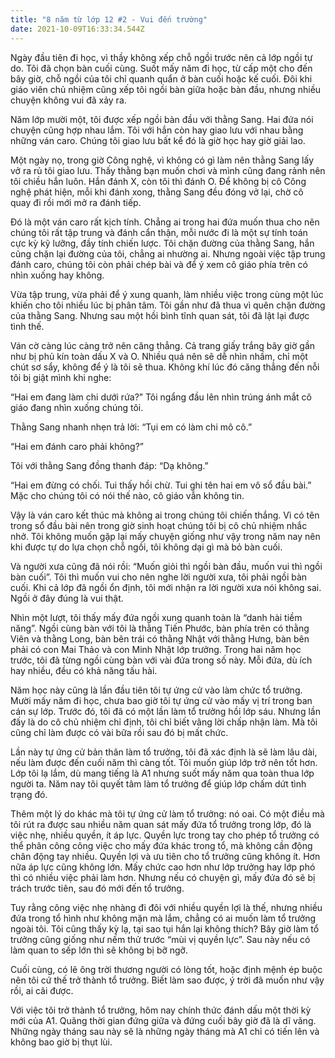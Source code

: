 ```yaml
---
title: "8 năm từ lớp 12 #2 - Vui đến trường"
date: 2021-10-09T16:33:34.544Z
---
```


Ngày đầu tiên đi học, vì thầy không xếp chỗ ngồi trước nên cả lớp ngồi tự do. Tôi đã chọn bàn cuối cùng. Suốt mấy năm đi học, từ cấp một cho đến bây giờ, chỗ ngồi của tôi chỉ quanh quẩn ở bàn cuối hoặc kế cuối. Đôi khi giáo viên chủ nhiệm cũng xếp tôi ngồi bàn giữa hoặc bàn đầu, nhưng nhiều chuyện không vui đã xảy ra.

Năm lớp mười một, tôi được xếp ngồi bàn đầu với thằng Sang. Hai đứa nói chuyện cũng hợp nhau lắm. Tôi với hắn còn hay giao lưu với nhau bằng những ván caro. Chúng tôi giao lưu bất kể đó là giờ học hay giờ giải lao.

Một ngày nọ, trong giờ Công nghệ, vì không có gì làm nên thằng Sang lấy vở ra rủ tôi giao lưu. Thấy thằng bạn muốn chơi và mình cũng đang rảnh nên tôi chiều hắn luôn. Hắn đánh X, còn tôi thì đánh O. Để không bị cô Công nghệ phát hiện, mỗi khi đánh xong, thằng Sang đều đóng vở lại, chờ cô quay đi rồi mới mở ra đánh tiếp.

Đó là một ván caro rất kịch tính. Chẳng ai trong hai đứa muốn thua cho nên chúng tôi rất tập trung và đánh cẩn thận, mỗi nước đi là một sự tính toán cực kỳ kỹ lưỡng, đầy tính chiến lược. Tôi chặn đường của thằng Sang, hắn cũng chặn lại đường của tôi, chẳng ai nhường ai. Nhưng ngoài việc tập trung đánh caro, chúng tôi còn phải chép bài và để ý xem cô giáo phía trên có nhìn xuống hay không.

Vừa tập trung, vừa phải để ý xung quanh, làm nhiều việc trong cùng một lúc khiến cho tôi nhiều lúc bị phân tâm. Tôi gần như đã thua vì quên chặn đường của thằng Sang. Nhưng sau một hồi bình tĩnh quan sát, tôi đã lật lại được tình thế.

Ván cờ càng lúc càng trở nên căng thẳng. Cả trang giấy trắng bây giờ gần như bị phủ kín toàn dấu X và O. Nhiều quá nên sẽ dễ nhìn nhầm, chỉ một chút sơ sẩy, không để ý là tôi sẽ thua. Không khí lúc đó căng thẳng đến nỗi tôi bị giật mình khi nghe:

“Hai em đang làm chi dưới rứa?” Tôi ngẩng đầu lên nhìn trúng ánh mắt cô giáo đang nhìn xuống chúng tôi.

Thằng Sang nhanh nhẹn trả lời: “Tụi em có làm chi mô cô.”

“Hai em đánh caro phải không?”

Tôi với thằng Sang đồng thanh đáp: “Dạ không.”

“Hai em đừng có chối. Tui thấy hồi chừ. Tui ghi tên hai em vô sổ đầu bài.” Mặc cho chúng tôi có nói thế nào, cô giáo vẫn không tin.

Vậy là ván caro kết thúc mà không ai trong chúng tôi chiến thắng. Vì có tên trong sổ đầu bài nên trong giờ sinh hoạt chúng tôi bị cô chủ nhiệm nhắc nhở. Tôi không muốn gặp lại mấy chuyện giống như vậy trong năm nay nên khi được tự do lựa chọn chỗ ngồi, tôi không dại gì mà bỏ bàn cuối.

Và người xưa cũng đã nói rồi: “Muốn giỏi thì ngồi bàn đầu, muốn vui thì ngồi bàn cuối”. Tôi thì muốn vui cho nên nghe lời người xưa, tôi phải ngồi bàn cuối. Khi cả lớp đã ngồi ổn định, tôi mới nhận ra lời người xưa nói không sai. Ngồi ở đây đúng là vui thật.

Nhìn một lượt, tôi thấy mấy đứa ngồi xung quanh toàn là “danh hài tiềm năng”. Ngồi cùng bàn với tôi là thằng Tiến Phước, bàn phía trên có thằng Viên và thằng Long, bàn bên trái có thằng Nhật với thằng Hưng, bàn bên phải có con Mai Thảo và con Minh Nhật lớp trưởng. Trong hai năm học trước, tôi đã từng ngồi cùng bàn với vài đứa trong số này. Mỗi đứa, dù ích hay nhiều, đều có khả năng tấu hài.

Năm học này cũng là lần đầu tiên tôi tự ứng cử vào làm chức tổ trưởng. Mười mấy năm đi học, chưa bao giờ tôi tự ứng cử vào mấy vị trí trong ban cán sự lớp. Trước đó, tôi đã có một lần làm tổ trưởng hồi lớp sáu. Nhưng lần đấy là do cô chủ nhiệm chỉ định, tôi chỉ biết vâng lời chấp nhận làm. Mà tôi cũng chỉ làm được có vài bữa rồi sau đó bị mất chức.

Lần này tự ứng cử bản thân làm tổ trưởng, tôi đã xác định là sẽ làm lâu dài, nếu làm được đến cuối năm thì càng tốt. Tôi muốn giúp lớp trở nên tốt hơn. Lớp tôi lạ lắm, dù mang tiếng là A1 nhưng suốt mấy năm qua toàn thua lớp người ta. Năm nay tôi quyết tâm làm tổ trưởng để giúp lớp chấm dứt tình trạng đó.

Thêm một lý do khác mà tôi tự ứng cử làm tổ trưởng: nó oai. Có một điều mà tôi rút ra được sau nhiều năm quan sát mấy đứa tổ trưởng trong lớp, đó là việc nhẹ, nhiều quyền, ít áp lực. Quyền lực trong tay cho phép tổ trưởng có thể phân công công việc cho mấy đứa khác trong tổ, mà không cần động chân động tay nhiều. Quyền lợi và ưu tiên cho tổ trưởng cũng không ít. Hơn nữa áp lực cũng không lớn. Mấy chức cao hơn như lớp trưởng hay lớp phó thì có nhiều việc phải làm hơn. Nhưng nếu có chuyện gì, mấy đứa đó sẽ bị trách trước tiên, sau đó mới đến tổ trưởng.

Tuy rằng công việc nhẹ nhàng đi đôi với nhiều quyền lợi là thế, nhưng nhiều đứa trong tổ hình như không mặn mà lắm, chẳng có ai muốn làm tổ trưởng ngoài tôi. Tôi cũng thấy kỳ lạ, tại sao tụi hắn lại không thích? Bây giờ làm tổ trưởng cũng giống như nếm thử trước “mùi vị quyền lực”. Sau này nếu có làm quan to sếp lớn thì sẽ không bị bỡ ngỡ.

Cuối cùng, có lẽ ông trời thương người có lòng tốt, hoặc định mệnh ép buộc nên tôi cứ thế trở thành tổ trưởng. Biết làm sao được, ý trời đã muốn như vậy rồi, ai cãi được.

Với việc tôi trở thành tổ trưởng, hôm nay chính thức đánh dấu một thời kỳ mới của A1. Quãng thời gian đứng giữa và đứng cuối bây giờ đã là dĩ vãng. Những ngày tháng sau này sẽ là những ngày tháng mà A1 chỉ có tiến lên và không bao giờ bị thụt lùi.
